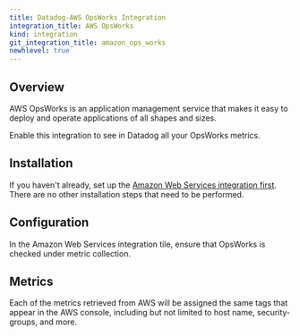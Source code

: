 ```yaml
---
title: Datadog-AWS OpsWorks Integration
integration_title: AWS OpsWorks
kind: integration
git_integration_title: amazon_ops_works
newhlevel: true
---
```


## Overview

AWS OpsWorks is an application management service that makes it easy to deploy and operate applications of all shapes and sizes.

Enable this integration to see in Datadog all your OpsWorks metrics.

## Installation

If you haven't already, set up the [Amazon Web Services integration first](/integrations/aws). There are no other installation steps that need to be performed.

## Configuration

In the Amazon Web Services integration tile, ensure that OpsWorks is checked under metric collection.

## Metrics



Each of the metrics retrieved from AWS will be assigned the same tags that appear in the AWS console, including but not limited to host name, security-groups, and more.
